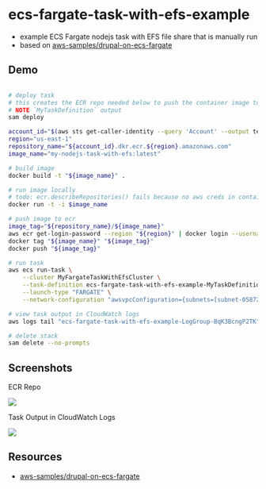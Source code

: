 # ecs-fargate-task-with-efs-example

- example ECS Fargate nodejs task with EFS file share that is manually run
- based on [aws-samples/drupal-on-ecs-fargate](https://github.com/aws-samples/drupal-on-ecs-fargate)

## Demo

```sh

# deploy task
# this creates the ECR repo needed below to push the container image to
# NOTE `MyTaskDefinition` output
sam deploy

account_id="$(aws sts get-caller-identity --query 'Account' --output text)"
region="us-east-1"
repository_name="${account_id}.dkr.ecr.${region}.amazonaws.com"
image_name="my-nodejs-task-with-efs:latest"

# build image
docker build -t "${image_name}" .

# run image locally
# todo: ecr.describeRepositories() fails because no aws creds in container
docker run -t -i $image_name

# push image to ecr
image_tag="${repository_name}/${image_name}"
aws ecr get-login-password --region "${region}" | docker login --username AWS --password-stdin "${repository_name}"
docker tag "${image_name}" "${image_tag}"
docker push "${image_tag}"

# run task
aws ecs run-task \
    --cluster MyFargateTaskWithEfsCluster \
    --task-definition ecs-fargate-task-with-efs-example-MyTaskDefinition-0WQrTLucunqG:1 \
    --launch-type "FARGATE" \
    --network-configuration "awsvpcConfiguration={subnets=[subnet-058724041d8b0811a],securityGroups=[sg-90433feb]}"

# view task output in CloudWatch logs
aws logs tail "ecs-fargate-task-with-efs-example-LogGroup-BqK3BcngP2TK" --follow

# delete stack
sam delete --no-prompts
```

## Screenshots

ECR Repo

![](https://www.evernote.com/l/AAFaExgnWCFO3IGIP8geL2k2F1DYzFsKTugB/image.png)

Task Output in CloudWatch Logs

![](https://www.evernote.com/l/AAFa6qRxOTREm5tAgUb5Y1SyYXhMHZLN28wB/image.png)


## Resources

- [aws-samples/drupal-on-ecs-fargate](https://github.com/aws-samples/drupal-on-ecs-fargate)